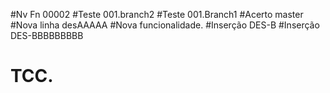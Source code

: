 #Nv Fn 00002
#Teste 001.branch2
#Teste 001.Branch1
#Acerto master
#Nova linha desAAAAA
#Nova funcionalidade.
#Inserção DES-B
#Inserção DES-BBBBBBBBB
# TCC.
